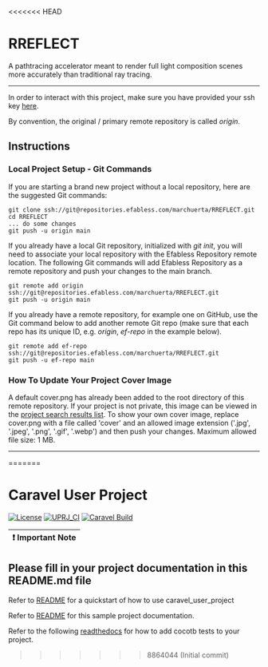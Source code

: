 <<<<<<< HEAD

# RREFLECT

A pathtracing accelerator meant to render full light composition scenes more accurately than traditional ray tracing. 


[comment]: # (The following section was added for your reference, it should be deleted.)
___

In order to interact with this project, make sure you have provided your ssh key [here](/settings/#nav-ssh-tab).

By convention, the original / primary remote repository is called *origin*.

## Instructions

### Local Project Setup - Git Commands

If you are starting a brand new project without a local repository, here are the suggested Git commands:

```console
git clone ssh://git@repositories.efabless.com/marchuerta/RREFLECT.git
cd RREFLECT
... do some changes
git push -u origin main
```


If you already have a local Git repository, initialized with _git init_, you will need to associate your local repository with the Efabless Repository remote location. The following Git commands will add Efabless Repository as a remote repository and push your changes to the main branch.

```console
git remote add origin ssh://git@repositories.efabless.com/marchuerta/RREFLECT.git
git push -u origin main
```


If you already have a remote repository, for example one on GitHub, use the Git command below to add another remote Git repo (make sure that each repo has its unique ID, e.g. _origin_, _ef-repo_ in the example below).

```console
git remote add ef-repo ssh://git@repositories.efabless.com/marchuerta/RREFLECT.git
git push -u ef-repo main
```

### How To Update Your Project Cover Image

A default cover.png has already been added to the root directory of this remote repository.  If your project is not private, this image can be viewed in the [project search results list](https://platform.efabless.com/projects/public).
To show your own cover image, replace cover.png with a file called 'cover' and an allowed image extension ('.jpg', '.jpeg', '.png', '.gif', '.webp') and then push your changes.  Maximum allowed file size: 1 MB.

___

=======
# Caravel User Project

[![License](https://img.shields.io/badge/License-Apache%202.0-blue.svg)](https://opensource.org/licenses/Apache-2.0) [![UPRJ_CI](https://github.com/efabless/caravel_project_example/actions/workflows/user_project_ci.yml/badge.svg)](https://github.com/efabless/caravel_project_example/actions/workflows/user_project_ci.yml) [![Caravel Build](https://github.com/efabless/caravel_project_example/actions/workflows/caravel_build.yml/badge.svg)](https://github.com/efabless/caravel_project_example/actions/workflows/caravel_build.yml)

| :exclamation: Important Note            |
|-----------------------------------------|

## Please fill in your project documentation in this README.md file 

Refer to [README](docs/source/index.rst#section-quickstart) for a quickstart of how to use caravel_user_project

Refer to [README](docs/source/index.rst) for this sample project documentation. 

Refer to the following [readthedocs](https://caravel-sim-infrastructure.readthedocs.io/en/latest/index.html) for how to add cocotb tests to your project. 
>>>>>>> 8864044 (Initial commit)
